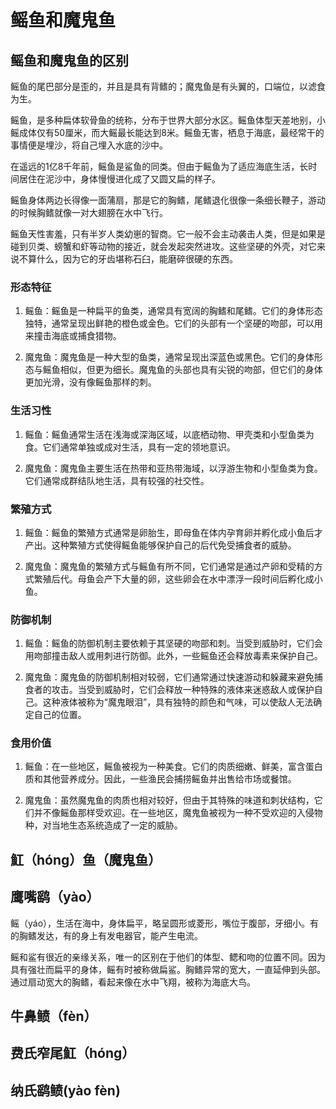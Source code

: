 # 鳐鱼和魔鬼鱼

## 鳐鱼和魔鬼鱼的区别

鳐鱼的尾巴部分是歪的，并且是具有背鳍的；魔鬼鱼是有头翼的，口端位，以滤食为生。

鳐鱼，是多种扁体软骨鱼的统称，分布于世界大部分水区。鳐鱼体型天差地别，小鳐成体仅有50厘米，而大鳐最长能达到8米。鳐鱼无害，栖息于海底，最经常干的事情便是埋沙，将自己埋入水底的沙中。

在遥远的1亿8千年前，鳐鱼是鲨鱼的同类。但由于鳐鱼为了适应海底生活，长时间居住在泥沙中，身体慢慢进化成了又圆又扁的样子。

鳐鱼身体两边长得像一面蒲扇，那是它的胸鳍，尾鳍退化很像一条细长鞭子，游动的时候胸鳍就像一对大翅膀在水中飞行。

鳐鱼天性害羞，只有半岁人类幼崽的智商。它一般不会主动袭击人类，但是如果是碰到贝类、螃蟹和虾等动物的接近，就会发起突然进攻。这些坚硬的外壳，对它来说不算什么，因为它的牙齿堪称石臼，能磨碎很硬的东西。

### 形态特征

1. 鳐鱼：鳐鱼是一种扁平的鱼类，通常具有宽阔的胸鳍和尾鳍。它们的身体形态独特，通常呈现出鲜艳的橙色或金色。它们的头部有一个坚硬的吻部，可以用来撞击海底或捕食猎物。

2. 魔鬼鱼：魔鬼鱼是一种大型的鱼类，通常呈现出深蓝色或黑色。它们的身体形态与鳐鱼相似，但更为细长。魔鬼鱼的头部也具有尖锐的吻部，但它们的身体更加光滑，没有像鳐鱼那样的刺。

### 生活习性

1. 鳐鱼：鳐鱼通常生活在浅海或深海区域，以底栖动物、甲壳类和小型鱼类为食。它们通常单独或成对生活，具有一定的领地意识。

2. 魔鬼鱼：魔鬼鱼主要生活在热带和亚热带海域，以浮游生物和小型鱼类为食。它们通常成群结队地生活，具有较强的社交性。

### 繁殖方式

1. 鳐鱼：鳐鱼的繁殖方式通常是卵胎生，即母鱼在体内孕育卵并孵化成小鱼后才产出。这种繁殖方式使得鳐鱼能够保护自己的后代免受捕食者的威胁。

2. 魔鬼鱼：魔鬼鱼的繁殖方式与鳐鱼有所不同，它们通常是通过产卵和受精的方式繁殖后代。母鱼会产下大量的卵，这些卵会在水中漂浮一段时间后孵化成小鱼。

### 防御机制

1. 鳐鱼：鳐鱼的防御机制主要依赖于其坚硬的吻部和刺。当受到威胁时，它们会用吻部撞击敌人或用刺进行防御。此外，一些鳐鱼还会释放毒素来保护自己。

2. 魔鬼鱼：魔鬼鱼的防御机制相对较弱，它们通常通过快速游动和躲藏来避免捕食者的攻击。当受到威胁时，它们会释放一种特殊的液体来迷惑敌人或保护自己。这种液体被称为“魔鬼眼泪”，具有独特的颜色和气味，可以使敌人无法确定自己的位置。

### 食用价值

1. 鳐鱼：在一些地区，鳐鱼被视为一种美食。它们的肉质细嫩、鲜美，富含蛋白质和其他营养成分。因此，一些渔民会捕捞鳐鱼并出售给市场或餐馆。

2. 魔鬼鱼：虽然魔鬼鱼的肉质也相对较好，但由于其特殊的味道和刺状结构，它们并不像鳐鱼那样受欢迎。在一些地区，魔鬼鱼被视为一种不受欢迎的入侵物种，对当地生态系统造成了一定的威胁。

## 魟（hóng）鱼（魔鬼鱼）

## 鹰嘴鹞（yào）

鳐（yáo），生活在海中，身体扁平，略呈圆形或菱形，嘴位于腹部，牙细小。有的胸鳍发达，有的身上有发电器官，能产生电流。

鳐和鲨有很近的亲缘关系，唯一的区别在于他们的体型、鳃和吻的位置不同。因为具有强壮而扁平的身体，鳐有时被称做扁鲨。胸鳍异常的宽大，一直延伸到头部。通过扇动宽大的胸鳍，看起来像在水中飞翔，被称为海底大鸟。


## 牛鼻鲼（fèn）

## 费氏窄尾魟（hóng）

## 纳氏鹞鲼(yào fèn)
